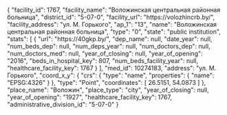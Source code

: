 {
    "facility_id": 1767,
    "facility_name": "Воложинская центральная районная больница",
    "district_id": "5-07-0",
    "facility_url": "https:\/\/volozhincrb.by\/",
    "facility_address": "ул. М. Горького",
    "ap_1": "13",
    "name": "Воложинская центральная районная больница",
    "type": "0",
    "state": "public institution",
    "stats": [
        {
            "url": "https:\/\/40gkp.by\/",
            "dep_name": null,
            "date_year": null,
            "num_beds_dep": null,
            "num_deps_year": null,
            "num_doctors_dep": null,
            "num_doctors_med": null,
            "year_of_closing": null,
            "year_of_opening": "2016",
            "beds_in_hospital_key": 807,
            "num_beds_facility_year": null,
            "healthcare_facility_key": 1767
        }
    ],
    "med_id": 10274183,
    "address": "ул. М. Горького",
    "coord_x_y": {
        "crs": {
            "type": "name",
            "properties": {
                "name": "EPSG:4326"
            }
        },
        "type": "Point",
        "coordinates": [
            26.5151,
            54.0873
        ]
    },
    "place_name": "Воложин",
    "place_type": "city",
    "year_of_closing": null,
    "year_of_opening": "1927",
    "healthcare_facility_key": 1767,
    "administrative_division_id": "5-07-0"
}